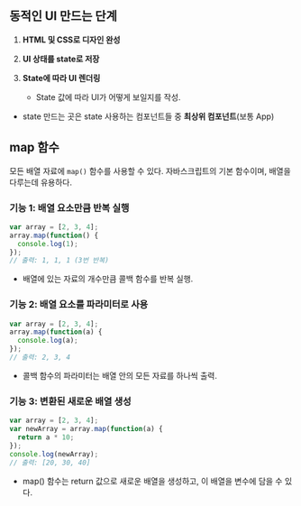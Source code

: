## 동적인 UI 만드는 단계

1. **HTML 및 CSS로 디자인 완성**

2. **UI 상태를 state로 저장**

3. **State에 따라 UI 렌더링**
   - State 값에 따라 UI가 어떻게 보일지를 작성.

- state 만드는 곳은 state 사용하는 컴포넌트들 중 <b>최상위 컴포넌트</b>(보통 App)

## map 함수

모든 배열 자료에 `map()` 함수를 사용할 수 있다. 자바스크립트의 기본 함수이며, 배열을 다루는데 유용하다.

### 기능 1: 배열 요소만큼 반복 실행
```javascript
var array = [2, 3, 4];
array.map(function() {
  console.log(1);
});
// 출력: 1, 1, 1 (3번 반복)
```
- 배열에 있는 자료의 개수만큼 콜백 함수를 반복 실행.

### 기능 2: 배열 요소를 파라미터로 사용
```javascript
var array = [2, 3, 4];
array.map(function(a) {
  console.log(a);
});
// 출력: 2, 3, 4
```
- 콜백 함수의 파라미터는 배열 안의 모든 자료를 하나씩 출력.


### 기능 3: 변환된 새로운 배열 생성
```javascript
var array = [2, 3, 4];
var newArray = array.map(function(a) {
  return a * 10;
});
console.log(newArray);
// 출력: [20, 30, 40]
```
- map() 함수는 return 값으로 새로운 배열을 생성하고, 이 배열을 변수에 담을 수 있다.

